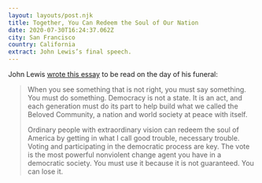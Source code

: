 ```yaml
---
layout: layouts/post.njk
title: Together, You Can Redeem the Soul of Our Nation
date: 2020-07-30T16:24:37.062Z
city: San Francisco
country: California
extract: John Lewis’s final speech.
---
```


John Lewis [wrote this essay](https://www.nytimes.com/2020/07/30/opinion/john-lewis-civil-rights-america.html) to be read on the day of his funeral:

> When you see something that is not right, you must say something. You must do something. Democracy is not a state. It is an act, and each generation must do its part to help build what we called the Beloved Community, a nation and world society at peace with itself.
>
> Ordinary people with extraordinary vision can redeem the soul of America by getting in what I call good trouble, necessary trouble. Voting and participating in the democratic process are key. The vote is the most powerful nonviolent change agent you have in a democratic society. You must use it because it is not guaranteed. You can lose it.
